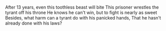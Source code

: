 ---
---
After 13 years, even this toothless beast will bite
This prisoner wrestles the tyrant off his throne
He knows he can't win, but to fight is nearly as sweet
Besides, what harm can a tyrant do with his panicked hands,
That he hasn't already done with his laws?
